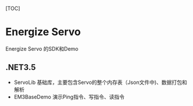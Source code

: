 [TOC]
# Energize Servo
Energize Servo 的SDK和Demo

## .NET3.5
- ServoLib
	基础库，主要包含Servo的整个内存表（Json文件中)、数据打包和解析
- EM3BaseDemo
	演示Ping指令、写指令、读指令